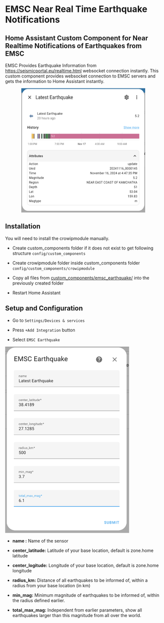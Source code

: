 # EMSC Near Real Time Earthquake Notifications

## Home Assistant Custom Component for Near Realtime Notifications of Earthquakes from EMSC


EMSC Provides Earthquake Information from https://seismicportal.eu/realtime.html websocket connection instantly. This custom component provides websocket connection to EMSC servers and gets the information to Home Assistant instantly. 

<p align="center">
<img src="images/Screenshot 2024-11-17 at 12.50.37.png" width="400" height="400">
</p>

## Installation

You will need to install the crowipmodule manually.

- Create custom_components folder if it does not exist to get following structure `config/custom_components`

- Create crowipmodule folder inside custom_components folder `config/custom_components/crowipmodule`

- Copy all files from [custom_components/emsc_earthquake/](custom_components/emsc_earthquake/) into the previously created folder

- Restart Home Assistant

## Setup and Configuration

- Go to `Settings/Devices & services`

- Press `+Add Integration` button

- Select `EMSC Earthquake`

<p align="left">
<img src="images/Screenshot 2024-11-17 at 12.33.17.png" width="400" height="600">
</p>

- __name :__ Name of the sensor

- __center_latitude:__ Latitude of your base location, default is zone.home latitude

- __center_logitude:__ Longitude of your base location, default is zone.home longitude

- __radius_km:__ Distance of all earthquakes to be informed of, within a radius from your base location (in km)

- __min_mag:__ Minimum magnitude of earthquakes to be informed of, within the radius defined earlier.

- __total_max_mag:__ Independent from earlier parameters, show all earthquakes larger than this magnitude from all over the world.

  
